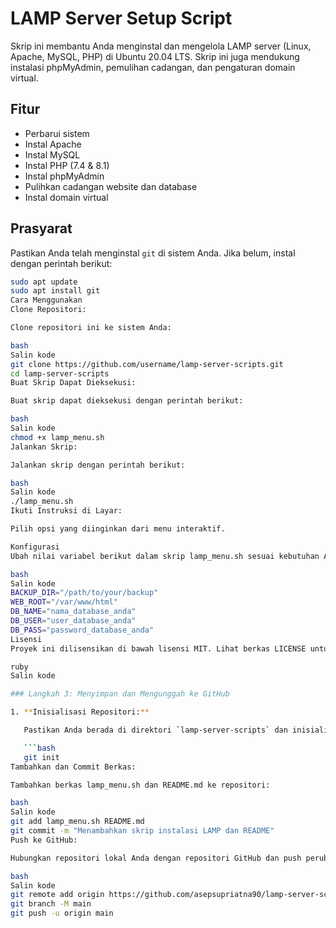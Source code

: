 # LAMP Server Setup Script

Skrip ini membantu Anda menginstal dan mengelola LAMP server (Linux, Apache, MySQL, PHP) di Ubuntu 20.04 LTS. Skrip ini juga mendukung instalasi phpMyAdmin, pemulihan cadangan, dan pengaturan domain virtual.

## Fitur

- Perbarui sistem
- Instal Apache
- Instal MySQL
- Instal PHP (7.4 & 8.1)
- Instal phpMyAdmin
- Pulihkan cadangan website dan database
- Instal domain virtual

## Prasyarat

Pastikan Anda telah menginstal `git` di sistem Anda. Jika belum, instal dengan perintah berikut:

```bash
sudo apt update
sudo apt install git
Cara Menggunakan
Clone Repositori:

Clone repositori ini ke sistem Anda:

bash
Salin kode
git clone https://github.com/username/lamp-server-scripts.git
cd lamp-server-scripts
Buat Skrip Dapat Dieksekusi:

Buat skrip dapat dieksekusi dengan perintah berikut:

bash
Salin kode
chmod +x lamp_menu.sh
Jalankan Skrip:

Jalankan skrip dengan perintah berikut:

bash
Salin kode
./lamp_menu.sh
Ikuti Instruksi di Layar:

Pilih opsi yang diinginkan dari menu interaktif.

Konfigurasi
Ubah nilai variabel berikut dalam skrip lamp_menu.sh sesuai kebutuhan Anda:

bash
Salin kode
BACKUP_DIR="/path/to/your/backup"
WEB_ROOT="/var/www/html"
DB_NAME="nama_database_anda"
DB_USER="user_database_anda"
DB_PASS="password_database_anda"
Lisensi
Proyek ini dilisensikan di bawah lisensi MIT. Lihat berkas LICENSE untuk informasi lebih lanjut.

ruby
Salin kode

### Langkah 3: Menyimpan dan Mengunggah ke GitHub

1. **Inisialisasi Repositori:**

   Pastikan Anda berada di direktori `lamp-server-scripts` dan inisialisasi repositori Git:

   ```bash
   git init
Tambahkan dan Commit Berkas:

Tambahkan berkas lamp_menu.sh dan README.md ke repositori:

bash
Salin kode
git add lamp_menu.sh README.md
git commit -m "Menambahkan skrip instalasi LAMP dan README"
Push ke GitHub:

Hubungkan repositori lokal Anda dengan repositori GitHub dan push perubahan:

bash
Salin kode
git remote add origin https://github.com/asepsupriatna90/lamp-server-scripts.git
git branch -M main
git push -u origin main

